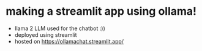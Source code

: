 # making a streamlit app using ollama!
- llama 2 LLM used for the chatbot :))
- deployed using streamlit
- hosted on https://ollamachat.streamlit.app/
